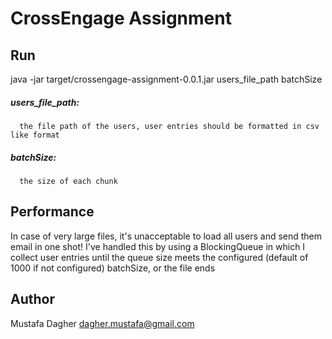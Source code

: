 # CrossEngage Assignment

## Run
java -jar target/crossengage-assignment-0.0.1.jar users_file_path  batchSize <optional>

##### users_file_path: 
      the file path of the users, user entries should be formatted in csv like format
##### batchSize: 
      the size of each chunk 


## Performance
In case of very large files, it's unacceptable to load all users and send them email in one shot!
I've handled this by using a BlockingQueue in which I collect user entries until the queue size meets the configured (default of 1000 if not configured) batchSize, or the file ends
 
## Author
Mustafa Dagher <dagher.mustafa@gmail.com>
